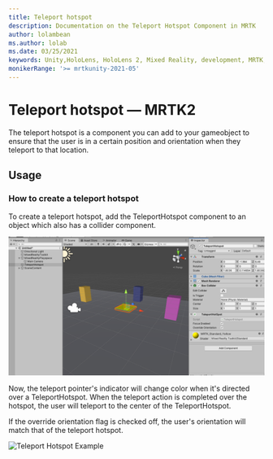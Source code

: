 ```yaml
---
title: Teleport hotspot
description: Documentation on the Teleport Hotspot Component in MRTK
author: lolambean
ms.author: lolab
ms.date: 03/25/2021
keywords: Unity,HoloLens, HoloLens 2, Mixed Reality, development, MRTK, Teleport system, Teleport hotspot
monikerRange: '>= mrtkunity-2021-05'
---
```


# Teleport hotspot &#8212; MRTK2

The teleport hotspot is a component you can add to your gameobject to ensure that the user is in a certain position and orientation when they teleport to that location.

## Usage

### How to create a teleport hotspot

To create a teleport hotspot, add the TeleportHotspot component to an object which also has a collider component. 

![Teleport Hotspot Component](../images/teleport/TeleportHotspotComponent.png)

Now, the teleport pointer's indicator will change color when it's directed over a TeleportHotspot. When the teleport action is completed over the hotspot, the user will teleport
to the center of the TeleportHotspot.

If the override orientation flag is checked off, the user's orientation will match that of the teleport hotspot.

![Teleport Hotspot Example](../images/teleport/TeleportHotspotExample.gif)
